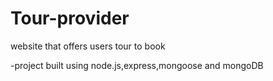 # Tour-provider
website that offers users tour to book

-project built using node.js,express,mongoose and mongoDB
